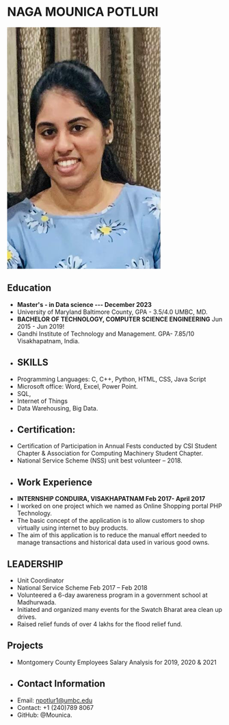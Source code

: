 # NAGA MOUNICA POTLURI
![Headshot](https://github.com/TI29978/UMBC-DATA606-FALL2023-THURSDAY/blob/main/Photo.jpeg)
## Education

- **Master's - in Data science --- December 2023** 
- University of Maryland Baltimore County, GPA - 3.5/4.0   			                        UMBC, MD.
- **BACHELOR OF TECHNOLOGY, COMPUTER SCIENCE ENGINEERING**	Jun 2015 - Jun 2019!
- Gandhi Institute of Technology and Management. GPA- 7.85/10                             Visakhapatnam, India.
- ## SKILLS
- Programming Languages: C, C++, Python, HTML, CSS, Java Script
- Microsoft office: Word, Excel, Power Point.
- SQL, 
- Internet of Things
- Data Warehousing, Big Data.
- ## Certification:
- Certification of Participation in Annual Fests conducted by CSI Student Chapter & Association for Computing Machinery Student Chapter.
- National Service Scheme (NSS) unit best volunteer – 2018.
- ## Work Experience
- **INTERNSHIP
CONDUIRA, VISAKHAPATNAM	Feb 2017- April 2017**
- I worked on one project which we named as Online Shopping portal PHP Technology.
- The basic concept of the application is to allow customers to shop virtually using internet to buy products.
- The aim of this application is to reduce the manual effort needed to manage transactions and historical data used in various good owns. 
## LEADERSHIP
- Unit Coordinator
- National Service Scheme	Feb 2017 – Feb 2018
- Volunteered a 6-day awareness program in a government school at Madhurwada.
- Initiated and organized many events for the Swatch Bharat area clean up drives.
- Raised relief funds of over 4 lakhs for the flood relief fund.
## Projects
- Montgomery County Employees Salary Analysis for 2019, 2020 & 2021
- ## Contact Information
- Email: npotlur1@umbc.edu
- Contact: +1 (240)789 8067
- GitHub: @Mounica.
